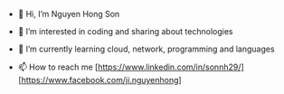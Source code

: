 - 👋 Hi, I’m Nguyen Hong Son
- 👀 I’m interested in coding and sharing about technologies
- 🌱 I’m currently learning cloud, network, programming and languages
  
- 📫 How to reach me
[https://www.linkedin.com/in/sonnh29/]
[https://www.facebook.com/ji.nguyenhong]
